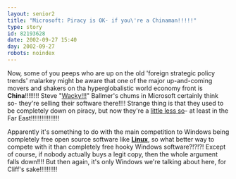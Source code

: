 ```yaml
---
layout: senior2
title: "Microsoft: Piracy is OK- if you\'re a Chinaman!!!!!"
type: story
id: 82193628
date: 2002-09-27 15:40
day: 2002-09-27
robots: noindex
---
```


Now, some of you peeps who are up on the old 'foreign strategic policy trends' malarkey might be aware that one of the major up-and-coming movers and shakers on tha hyperglobalistic world economy front is <b>China</b>!!!!!!!! Steve "<a href="http://www.ntk.net/ballmer/mirrors.html" title="Wow!!! The CEO of the world's top software company dances like your dad!!!!!!!!!!!!!">Wacky!!!</a>" Ballmer's chums in Microsoft certainly think so- they're selling their software there!!!! Strange thing is that they used to be completely down on piracy, but now they're a <a href="http://salon.com/tech/feature/2002/09/26/piracy_unlimited/index.html" title="'Steal all the software you want, so long as it's ours'!!!!!!!!!!">little less so</a>- at least in the Far East!!!!!!!!!!!!!!!!

Apparently it's something to do with the main competition to Windows being completely free open source software like <a href="http://www.linuxlookup.com/html/main/iso.html" title="And you can't get much free-er than this!!!!!!!!!!!"><b>Linux</b></a>, so what better way to compete with it than completely free hooky Windows software?!?!?! Except of course, if nobody actually buys a legit copy, then the whole argument falls down!!!! But then again, it's only Windows we're talking about here, for Cliff's sake!!!!!!!!!!
<div style="clear: both;"></div>

